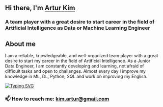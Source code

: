 ## Hi there, I'm [Artur Kim](www.linkedin.com/in/artur-kim-48a77112) 
### A team player with a great desire to start career in the field of Artificial Intelligence as Data or Machine Learning Engineer


## About me
I am a reliable, knowledgeable, and well-organized team player with a great desire to start my career in the field of Artificial Intelligence. 
As a Junior Data Engineer, I am constantly developing and learning, not afraid of difficult tasks and open to challenges. 
Almost every day I improve my knowledge in ML, DL, Python, SQL and work on improving my English.

[![Typing SVG](https://readme-typing-svg.herokuapp.com?font=Roboto&pause=500&color=A3A0A0&multiline=true&width=435&lines=Thank+you+for+the+time+to+learn+more+about+me)](https://git.io/typing-svg)
### 📫 How to reach me: kim.artur@gmail.com
